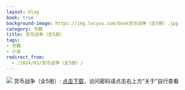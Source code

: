 ```yaml
---
layout: blog
book: true
background-image: https://img.locyoo.com/book货币战争（全5册）.jpg
category: 书籍
title: 货币战争（全5册）
tags:
- 书籍
- 小说
redirect_from:
  - /2024/03/货币战争（全5册）/
---
```

![](https://img.locyoo.com/book货币战争（全5册）.jpg)
货币战争（全5册）: <a name = "ref1" href="https://url18.ctfile.com/f/50983618-1418306483-2a7763?p=3619">点击下载</a>，访问密码请点击右上方“关于”自行查看